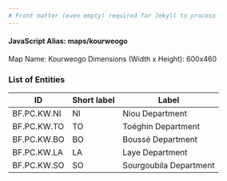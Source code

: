 ```yaml
---
# Front matter (even empty) required for Jekyll to process
---
```


#### JavaScript Alias: maps/kourweogo

Map Name: Kourweogo
Dimensions (Width x Height): 600x460

### List of Entities

ID | Short label | Label
---|---|---|
BF.PC.KW.NI|NI|Niou Department
BF.PC.KW.TO|TO|Toéghin Department
BF.PC.KW.BO|BO|Boussé Department
BF.PC.KW.LA|LA|Laye Department
BF.PC.KW.SO|SO|Sourgoubila Department
